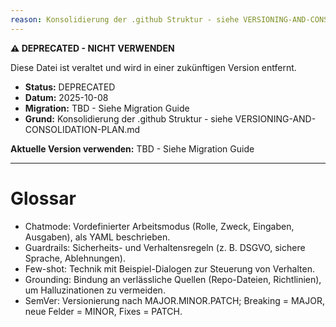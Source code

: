 ```yaml
---
reason: Konsolidierung der .github Struktur - siehe VERSIONING-AND-CONSOLIDATION-PLAN.md
---
```


**⚠️ DEPRECATED - NICHT VERWENDEN**

Diese Datei ist veraltet und wird in einer zukünftigen Version entfernt.

- **Status:** DEPRECATED
- **Datum:** 2025-10-08
- **Migration:** TBD - Siehe Migration Guide
- **Grund:** Konsolidierung der .github Struktur - siehe VERSIONING-AND-CONSOLIDATION-PLAN.md

**Aktuelle Version verwenden:** TBD - Siehe Migration Guide

---

# Glossar

- Chatmode: Vordefinierter Arbeitsmodus (Rolle, Zweck, Eingaben, Ausgaben), als YAML beschrieben.
- Guardrails: Sicherheits- und Verhaltensregeln (z. B. DSGVO, sichere Sprache, Ablehnungen).
- Few-shot: Technik mit Beispiel-Dialogen zur Steuerung von Verhalten.
- Grounding: Bindung an verlässliche Quellen (Repo-Dateien, Richtlinien), um Halluzinationen zu vermeiden.
- SemVer: Versionierung nach MAJOR.MINOR.PATCH; Breaking = MAJOR, neue Felder = MINOR, Fixes = PATCH.
